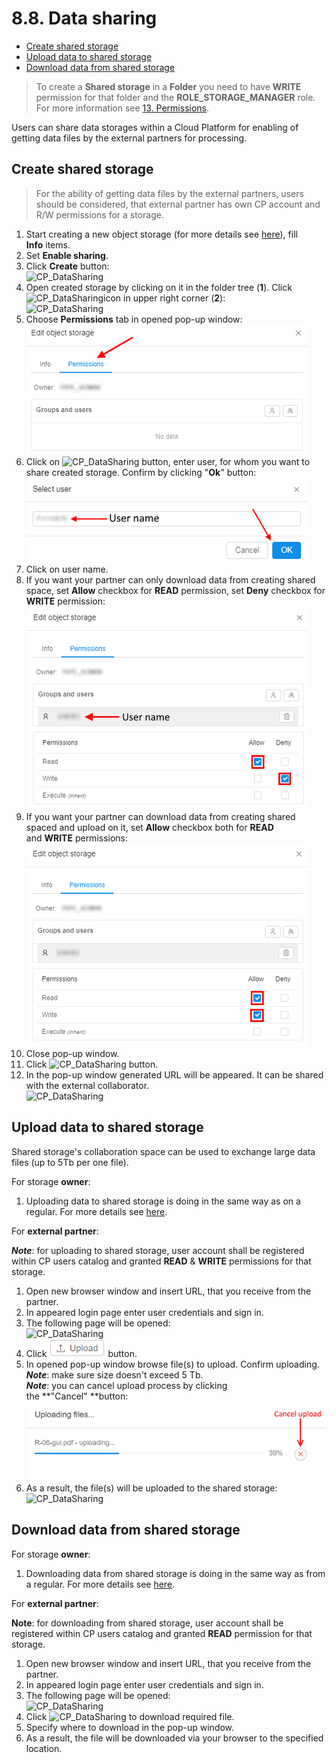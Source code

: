 # 8.8. Data sharing

- [Create shared storage](#create-shared-storage)
- [Upload data to shared storage](#upload-data-to-shared-storage)
- [Download data from shared storage](#download-data-from-shared-storage)

> To create a **Shared storage** in a **Folder** you need to have **WRITE** permission for that folder and the **ROLE\_STORAGE\_MANAGER** role. For more information see [13. Permissions](../13_Permissions/13._Permissions.md).

Users can share data storages within a Cloud Platform for enabling of getting data files by the external partners for processing.

## Create shared storage

> For the ability of getting data files by the external partners, users should be considered, that external partner has own CP account and R/W permissions for a storage.

1. Start creating a new object storage (for more details see [here](8.1._Create_and_edit_storage.md#create-object-storage)), fill **Info** items.
2. Set **Enable sharing**.
3. Click **Create** button:  
    ![CP_DataSharing](attachments/DataSharing_01.png)
4. Open created storage by clicking on it in the folder tree (**1**). Click ![CP_DataSharing](attachments/DataSharing_03.png)icon in upper right corner (**2**):  
    ![CP_DataSharing](attachments/DataSharing_04.png)
5. Choose **Permissions** tab in opened pop-up window:  
    ![CP_DataSharing](attachments/DataSharing_05.png)
6. Click on ![CP_DataSharing](attachments/DataSharing_06.png) button, enter user, for whom you want to share created storage. Confirm by clicking "**Ok**" button:  
    ![CP_DataSharing](attachments/DataSharing_07.png)
7. Click on user name.
8. If you want your partner can only download data from creating shared space, set **Allow** checkbox for **READ** permission, set **Deny** checkbox for **WRITE** permission:  
    ![CP_DataSharing](attachments/DataSharing_08.png)
9. If you want your partner can download data from creating shared spaced and upload on it, set **Allow** checkbox both for **READ** and **WRITE** permissions:  
    ![CP_DataSharing](attachments/DataSharing_09.png)
10. Close pop-up window.
11. Click ![CP_DataSharing](attachments/DataSharing_10.png) button.
12. In the pop-up window generated URL will be appeared. It can be shared with the external collaborator.  
    ![CP_DataSharing](attachments/DataSharing_11.png)

## Upload data to shared storage

Shared storage's collaboration space can be used to exchange large data files (up to 5Tb per one file).

For storage **owner**:

1. Uploading data to shared storage is doing in the same way as on a regular. For more details see [here](8.2._Upload_Download_data.md#upload-data).

For **external partner**:

**_Note_**: for uploading to shared storage, user account shall be registered within CP users catalog and granted **READ** & **WRITE** permissions for that storage.

1. Open new browser window and insert URL, that you receive from the partner.
2. In appeared login page enter user credentials and sign in.
3. The following page will be opened:  
    ![CP_DataSharing](attachments/DataSharing_12.png)
4. Click ![CP_DataSharing](attachments/DataSharing_13.png) button.
5. In opened pop-up window browse file(s) to upload. Confirm uploading.  
    **_Note_**: make sure size doesn't exceed 5 Tb.  
    **_Note_**: you can cancel upload process by clicking the **"Cancel" **button:  
    ![CP_DataSharing](attachments/DataSharing_14.png)
6. As a result, the file(s) will be uploaded to the shared storage:  
    ![CP_DataSharing](attachments/DataSharing_15.png)

## Download data from shared storage

For storage **owner**:

1. Downloading data from shared storage is doing in the same way as from a regular. For more details see [here](8.2._Upload_Download_data.md#download-data).

For **external partner**:

**Note**: for downloading from shared storage, user account shall be registered within CP users catalog and granted **READ** permission for that storage.

1. Open new browser window and insert URL, that you receive from the partner.
2. In appeared login page enter user credentials and sign in.
3. The following page will be opened:  
    ![CP_DataSharing](attachments/DataSharing_16.png)
4. Click ![CP_DataSharing](attachments/DataSharing_17.png) to download required file.
5. Specify where to download in the pop-up window.
6. As a result, the file will be downloaded via your browser to the specified location.